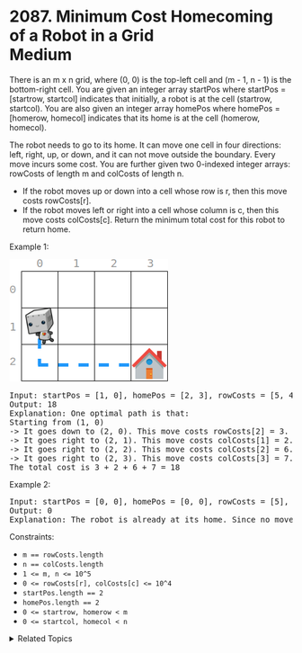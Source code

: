 # 2087. Minimum Cost Homecoming of a Robot in a Grid<br> Medium

There is an m x n grid, where (0, 0) is the top-left cell and (m - 1, n - 1) is the bottom-right cell. You are given an integer array startPos where startPos = [startrow, startcol] indicates that initially, a robot is at the cell (startrow, startcol). You are also given an integer array homePos where homePos = [homerow, homecol] indicates that its home is at the cell (homerow, homecol).

The robot needs to go to its home. It can move one cell in four directions: left, right, up, or down, and it can not move outside the boundary. Every move incurs some cost. You are further given two 0-indexed integer arrays: rowCosts of length m and colCosts of length n.

- If the robot moves up or down into a cell whose row is r, then this move costs rowCosts[r].
- If the robot moves left or right into a cell whose column is c, then this move costs colCosts[c].
Return the minimum total cost for this robot to return home.



Example 1:

![](assets/eg-1.png)

<pre>
Input: startPos = [1, 0], homePos = [2, 3], rowCosts = [5, 4, 3], colCosts = [8, 2, 6, 7]
Output: 18
Explanation: One optimal path is that:
Starting from (1, 0)
-> It goes down to (2, 0). This move costs rowCosts[2] = 3.
-> It goes right to (2, 1). This move costs colCosts[1] = 2.
-> It goes right to (2, 2). This move costs colCosts[2] = 6.
-> It goes right to (2, 3). This move costs colCosts[3] = 7.
The total cost is 3 + 2 + 6 + 7 = 18
</pre>

Example 2:

<pre>
Input: startPos = [0, 0], homePos = [0, 0], rowCosts = [5], colCosts = [26]
Output: 0
Explanation: The robot is already at its home. Since no moves occur, the total cost is 0.
</pre>

Constraints:

- `m == rowCosts.length`
- `n == colCosts.length`
- `1 <= m, n <= 10^5`
- `0 <= rowCosts[r], colCosts[c] <= 10^4`
- `startPos.length == 2`
- `homePos.length == 2`
- `0 <= startrow, homerow < m`
- `0 <= startcol, homecol < n`

<details>

<summary> Related Topics </summary>

-   `Greedy`
-   `Matrix`

</details>